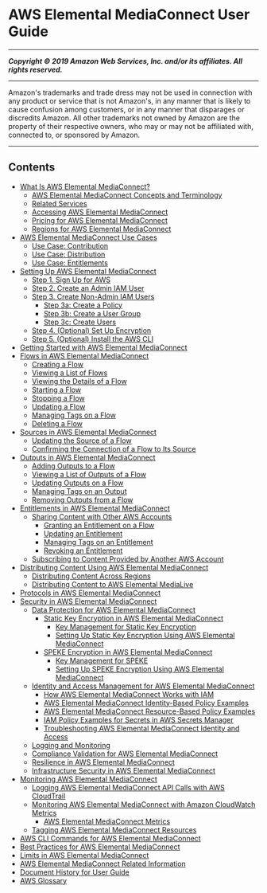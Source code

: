 # AWS Elemental MediaConnect User Guide

-----
*****Copyright &copy; 2019 Amazon Web Services, Inc. and/or its affiliates. All rights reserved.*****

-----
Amazon's trademarks and trade dress may not be used in 
     connection with any product or service that is not Amazon's, 
     in any manner that is likely to cause confusion among customers, 
     or in any manner that disparages or discredits Amazon. All other 
     trademarks not owned by Amazon are the property of their respective
     owners, who may or may not be affiliated with, connected to, or 
     sponsored by Amazon.

-----
## Contents
+ [What Is AWS Elemental MediaConnect?](what-is.md)
   + [AWS Elemental MediaConnect Concepts and Terminology](what-is-concepts.md)
   + [Related Services](what-is-related-services.md)
   + [Accessing AWS Elemental MediaConnect](what-is-accessing.md)
   + [Pricing for AWS Elemental MediaConnect](what-is-pricing.md)
   + [Regions for AWS Elemental MediaConnect](what-is-regions.md)
+ [AWS Elemental MediaConnect Use Cases](use-cases.md)
   + [Use Case: Contribution](use-cases-contribution.md)
   + [Use Case: Distribution](use-cases-distribution.md)
   + [Use Case: Entitlements](use-cases-entitlements.md)
+ [Setting Up AWS Elemental MediaConnect](setting-up.md)
   + [Step 1. Sign Up for AWS](setting-up-aws-sign-up.md)
   + [Step 2. Create an Admin IAM User](setting-up-IAM-admin-user.md)
   + [Step 3. Create Non-Admin IAM Users](setting-up-create-nonadmin-IAM-users.md)
      + [Step 3a: Create a Policy](setting-up-create-nonadmin-IAM-users-policies.md)
      + [Step 3b: Create a User Group](setting-up-create-nonadmin-IAM-users-user-groups.md)
      + [Step 3c: Create Users](setting-up-create-nonadmin-IAM-users-users.md)
   + [Step 4. (Optional) Set Up Encryption](setting-up-encryption.md)
   + [Step 5. (Optional) Install the AWS CLI](setting-up-install-cli.md)
+ [Getting Started with AWS Elemental MediaConnect](getting-started.md)
+ [Flows in AWS Elemental MediaConnect](flows.md)
   + [Creating a Flow](flows-create.md)
   + [Viewing a List of Flows](flows-view-list.md)
   + [Viewing the Details of a Flow](flows-view-details.md)
   + [Starting a Flow](flows-start.md)
   + [Stopping a Flow](flows-stop.md)
   + [Updating a Flow](flows-update.md)
   + [Managing Tags on a Flow](flows-manage-tags.md)
   + [Deleting a Flow](flows-delete.md)
+ [Sources in AWS Elemental MediaConnect](sources.md)
   + [Updating the Source of a Flow](source-update.md)
   + [Confirming the Connection of a Flow to Its Source](source-confirm-connection.md)
+ [Outputs in AWS Elemental MediaConnect](outputs.md)
   + [Adding Outputs to a Flow](outputs-add.md)
   + [Viewing a List of Outputs of a Flow](outputs-view-list.md)
   + [Updating Outputs on a Flow](outputs-update.md)
   + [Managing Tags on an Output](outputs-manage-tags.md)
   + [Removing Outputs from a Flow](outputs-remove.md)
+ [Entitlements in AWS Elemental MediaConnect](entitlements.md)
   + [Sharing Content with Other AWS Accounts](entitlements-originator.md)
      + [Granting an Entitlement on a Flow](entitlements-grant.md)
      + [Updating an Entitlement](entitlements-update.md)
      + [Managing Tags on an Entitlement](entitlements-manage-tags.md)
      + [Revoking an Entitlement](entitlements-revoke.md)
   + [Subscribing to Content Provided by Another AWS Account](entitlements-subscriber.md)
+ [Distributing Content Using AWS Elemental MediaConnect](distribute-content.md)
   + [Distributing Content Across Regions](distribution-across-regions.md)
   + [Distributing Content to AWS Elemental MediaLive](distribution-to-medialive.md)
+ [Protocols in AWS Elemental MediaConnect](protocols.md)
+ [Security in AWS Elemental MediaConnect](security.md)
   + [Data Protection for AWS Elemental MediaConnect](data-protection.md)
      + [Static Key Encryption in AWS Elemental MediaConnect](encryption-static-key.md)
         + [Key Management for Static Key Encryption](encryption-static-key-key-management.md)
         + [Setting Up Static Key Encryption Using AWS Elemental MediaConnect](encryption-static-key-set-up.md)
      + [SPEKE Encryption in AWS Elemental MediaConnect](encryption-speke.md)
         + [Key Management for SPEKE](encryption-speke-key-management.md)
         + [Setting Up SPEKE Encryption Using AWS Elemental MediaConnect](encryption-speke-set-up.md)
   + [Identity and Access Management for AWS Elemental MediaConnect](security-iam.md)
      + [How AWS Elemental MediaConnect Works with IAM](security_iam_service-with-iam.md)
      + [AWS Elemental MediaConnect Identity-Based Policy Examples](security_iam_id-based-policy-examples.md)
      + [AWS Elemental MediaConnect Resource-Based Policy Examples](security_iam_resource-based-policy-examples.md)
      + [IAM Policy Examples for Secrets in AWS Secrets Manager](iam-policy-examples-asm-secrets.md)
      + [Troubleshooting AWS Elemental MediaConnect Identity and Access](security_iam_troubleshoot.md)
   + [Logging and Monitoring](incident-response.md)
   + [Compliance Validation for AWS Elemental MediaConnect](mediaconnect-compliance.md)
   + [Resilience in AWS Elemental MediaConnect](disaster-recovery-resiliency.md)
   + [Infrastructure Security in AWS Elemental MediaConnect](infrastructure-security.md)
+ [Monitoring AWS Elemental MediaConnect](monitor.md)
   + [Logging AWS Elemental MediaConnect API Calls with AWS CloudTrail](logging-using-cloudtrail.md)
   + [Monitoring AWS Elemental MediaConnect with Amazon CloudWatch Metrics](monitor-with-cloudwatch.md)
      + [AWS Elemental MediaConnect Metrics](monitor-with-cloudwatch-metrics.md)
   + [Tagging AWS Elemental MediaConnect Resources](tagging.md)
+ [AWS CLI Commands for AWS Elemental MediaConnect](cli-commands.md)
+ [Best Practices for AWS Elemental MediaConnect](best-practices.md)
+ [Limits in AWS Elemental MediaConnect](limits.md)
+ [AWS Elemental MediaConnect Related Information](resources.md)
+ [Document History for User Guide](doc-history.md)
+ [AWS Glossary](glossary.md)